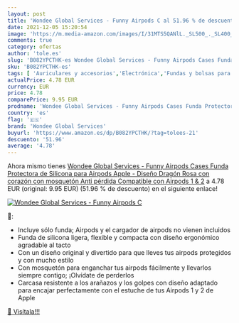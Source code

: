 ```yaml
---
layout: post
title: 'Wondee Global Services - Funny Airpods C al 51.96 % de descuento'
date: 2021-12-05 15:20:54
image: 'https://m.media-amazon.com/images/I/31MTS5QANlL._SL500_._SL400_.jpg'
comments: true
category: ofertas
author: 'tole.es'
slug: 'B082YPCTHK-es Wondee Global Services - Funny Airpods Cases Funda...'
sku: 'B082YPCTHK-es'
tags: [ 'Auriculares y accesorios','Electrónica','Fundas y bolsas para auriculares','apple','wondee global services', ]
actualPrice: 4.78 EUR
currency: EUR
price: 4.78
comparePrice: 9.95 EUR
prodname: 'Wondee Global Services - Funny Airpods Cases Funda Protectora de Silicona para Airpods Apple - Diseño Dragón Rosa con corazón con mosquetón Anti pérdida  Compatible con Airpods 1 & 2'
country: 'es'
flag: '🇪🇸'
brand: 'Wondee Global Services'
buyurl: 'https://www.amazon.es/dp/B082YPCTHK/?tag=tolees-21'
descuento: '51.96'
average: '4.78'
---
```


Ahora mismo tienes [Wondee Global Services - Funny Airpods Cases Funda Protectora de Silicona para Airpods Apple - Diseño Dragón Rosa con corazón con mosquetón Anti pérdida  Compatible con Airpods 1 & 2](https://www.amazon.es/dp/B082YPCTHK/?tag=tolees-21) a 4.78 EUR (original: 9.95 EUR) (51.96 %  de descuento) en el siguiente enlace!

[![Wondee Global Services - Funny Airpods C](https://m.media-amazon.com/images/I/31MTS5QANlL._SL500_._SL400_.jpg)](https://www.amazon.es/dp/B082YPCTHK/?tag=tolees-21)

🔎:

- Incluye sólo funda; Airpods y el cargador de airpods no vienen incluidos
- Funda de silicona ligera, flexible y compacta con diseño ergonómico agradable al tacto
- Con un diseño original y divertido para que lleves tus airpods protegidos y con mucho estilo
- Con mosquetón para enganchar tus airpods fácilmente y llevarlos siempre contigo; ¡Olvídate de perderlos
- Carcasa resistente a los arañazos y los golpes con diseño adaptado para encajar perfectamente con el estuche de tus Airpods 1 y 2 de Apple

[🛒 Visítala!!!](https://www.amazon.es/dp/B082YPCTHK/?tag=tolees-21)

